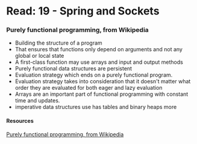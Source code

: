 # Read: 19 - Spring and Sockets

### Purely functional programming, from Wikipedia

-  Building the structure of a program
- That ensures that functions only depend on arguments and not any global or local state
- A first-class function may use arrays and  input and output methods
- Purely functional data structures are persistent
- Evaluation strategy which ends on a purely functional program. 
- Evaluation strategy takes into consideration that it doesn't matter what order they are evaluated for both eager and lazy evaluation
- Arrays are an important part of functional programming with constant time and updates.
- imperative data structures use has tables and binary heaps more

#### Resources
[Purely functional programming, from Wikipedia](https://en.wikipedia.org/wiki/Purely_functional_programming
)
